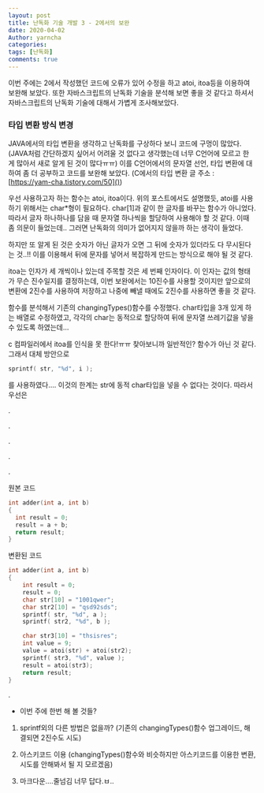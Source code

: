 ```yaml
---
layout: post
title: 난독화 기술 개발 3 - 2에서의 보완
date: 2020-04-02
Author: yarncha
categories:
tags: [난독화]
comments: true
---
```


이번 주에는 2에서 작성했던 코드에 오류가 있어 수정을 하고 atoi, itoa등을 이용하여 보완해 보았다. 또한 자바스크립트의 난독화 기술을 분석해 보면 좋을 것 같다고 하셔서 자바스크립트의 난독화 기술에 대해서 가볍게 조사해보았다.

### 타입 변환 방식 변경

JAVA에서의 타입 변환을 생각하고 난독화를 구상하다 보니 코드에 구멍이 많았다. (JAVA처럼 간단하겠지 싶어서 어려울 것 없다고 생각했는데 너무 C언어에 모르고 한 게 많아서 새로 알게 된 것이 많다ㅠㅠ) 이를 C언어에서의 문자열 선언, 타입 변환에 대하여 좀 더 공부하고 코드를 보완해 보았다. (C에서의 타입 변환 글 주소 : [https://yam-cha.tistory.com/50]())

우선 사용하고자 하는 함수는 atoi, itoa이다. 위의 포스트에서도 설명했듯, atoi를 사용하기 위해서는 char*형이 필요하다. char[1]과 같이 한 글자를 바꾸는 함수가 아니었다. 따라서 글자 하나하나를 담을 때 문자열 하나씩을 할당하여 사용해야 할 것 같다. 이때 좀 의문이 들었는데.. 그러면 난독화의 의미가 없어지지 않을까 하는 생각이 들었다.

하지만 또 알게 된 것은 숫자가 아닌 글자가 오면 그 뒤에 숫자가 있더라도 다 무시된다는 것..!! 이를 이용해서 뒤에 문자를 넣어서 복잡하게 만드는 방식으로 해야 될 것 같다.

itoa는 인자가 세 개씩이나 있는데 주목할 것은 세 번째 인자이다. 이 인자는 값의 형태가 무슨 진수일지를 결정하는데, 이번 보완에서는 10진수를 사용할 것이지만 앞으로의 변환에 2진수를 사용하여 저장하고 나중에 빼낼 때에도 2진수를 사용하면 좋을 것 같다.

함수를 분석해서 기존의 changingTypes()함수를 수정했다. char타입을 3개 있게 하는 배열로 수정하였고, 각각의 char는 동적으로 할당하여 뒤에 문자열 쓰레기값을 넣을 수 있도록 하였는데...

c 컴파일러에서 itoa를 인식을 못 한다!ㅠㅠ 찾아보니까 일반적인? 함수가 아닌 것 같다. 그래서 대체 방안으로
```c
sprintf( str, "%d", i );
```
를 사용하였다.... 이것의 한계는 str에 동적 char타입을 넣을 수 없다는 것이다. 따라서 우선은

.

.


.

.

.

원본 코드
```c
int adder(int a, int b)
{
  int result = 0;
  result = a + b;
  return result;
}
```
변환된 코드
```c
int adder(int a, int b)
{
	int result = 0;
	result = 0;
	char str[10] = "1001qwer";
	char str2[10] = "qsd92sds";
	sprintf( str, "%d", a );
	sprintf( str2, "%d", b );

	char str3[10] = "thsisres";
	int value = 9;
	value = atoi(str) + atoi(str2);
	sprintf( str3, "%d", value );
	result = atoi(str3);
	return result;
}
```


.


+ 이번 주에 한번 해 볼 것들?

1. sprintf외의 다른 방법은 없을까? (기존의 changingTypes()함수 업그레이드, 해결되면 2진수도 시도)

2. 아스키코드 이용 (changingTypes()함수와 비슷하지만 아스키코드를 이용한 변환, 시도를 안해봐서 될 지 모르겠음)

3. 마크다운....줄넘김 너무 답다.ㅂ..
